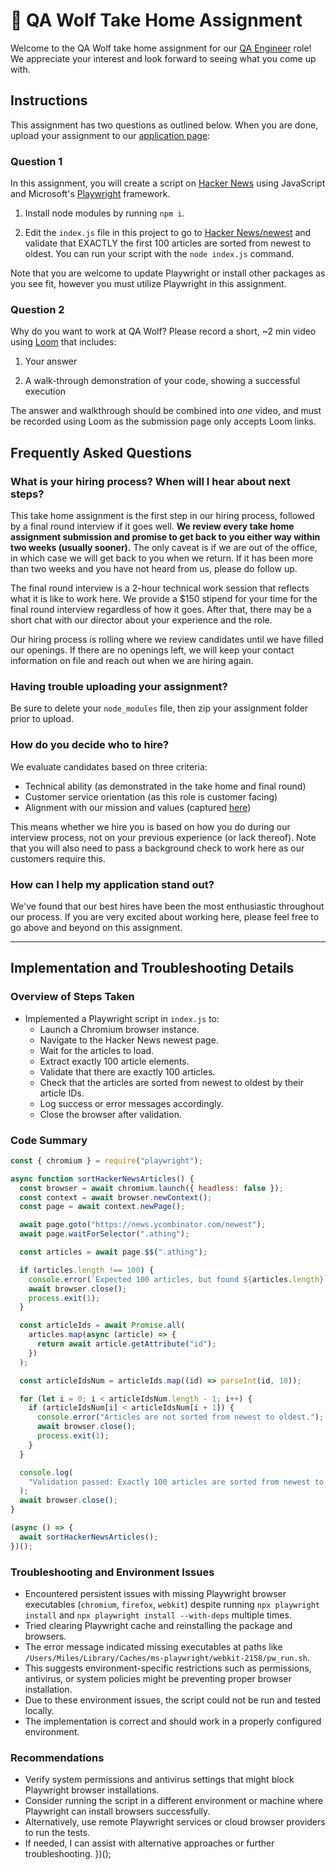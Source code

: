 # 🐺 QA Wolf Take Home Assignment

Welcome to the QA Wolf take home assignment for our [QA Engineer](https://www.task-wolf.com/apply-qae) role! We appreciate your interest and look forward to seeing what you come up with.

## Instructions

This assignment has two questions as outlined below. When you are done, upload your assignment to our [application page](https://www.task-wolf.com/apply-qae):

### Question 1

In this assignment, you will create a script on [Hacker News](https://news.ycombinator.com/) using JavaScript and Microsoft's [Playwright](https://playwright.dev/) framework.

1. Install node modules by running `npm i`.

2. Edit the `index.js` file in this project to go to [Hacker News/newest](https://news.ycombinator.com/newest) and validate that EXACTLY the first 100 articles are sorted from newest to oldest. You can run your script with the `node index.js` command.

Note that you are welcome to update Playwright or install other packages as you see fit, however you must utilize Playwright in this assignment.

### Question 2

Why do you want to work at QA Wolf? Please record a short, ~2 min video using [Loom](https://www.loom.com/) that includes:

1. Your answer

2. A walk-through demonstration of your code, showing a successful execution

The answer and walkthrough should be combined into _one_ video, and must be recorded using Loom as the submission page only accepts Loom links.

## Frequently Asked Questions

### What is your hiring process? When will I hear about next steps?

This take home assignment is the first step in our hiring process, followed by a final round interview if it goes well. **We review every take home assignment submission and promise to get back to you either way within two weeks (usually sooner).** The only caveat is if we are out of the office, in which case we will get back to you when we return. If it has been more than two weeks and you have not heard from us, please do follow up.

The final round interview is a 2-hour technical work session that reflects what it is like to work here. We provide a $150 stipend for your time for the final round interview regardless of how it goes. After that, there may be a short chat with our director about your experience and the role.

Our hiring process is rolling where we review candidates until we have filled our openings. If there are no openings left, we will keep your contact information on file and reach out when we are hiring again.

### Having trouble uploading your assignment?

Be sure to delete your `node_modules` file, then zip your assignment folder prior to upload.

### How do you decide who to hire?

We evaluate candidates based on three criteria:

- Technical ability (as demonstrated in the take home and final round)
- Customer service orientation (as this role is customer facing)
- Alignment with our mission and values (captured [here](https://qawolf.notion.site/Mission-and-Values-859c7d0411ba41349e1b318f4e7abc8f))

This means whether we hire you is based on how you do during our interview process, not on your previous experience (or lack thereof). Note that you will also need to pass a background check to work here as our customers require this.

### How can I help my application stand out?

We've found that our best hires have been the most enthusiastic throughout our process. If you are very excited about working here, please feel free to go above and beyond on this assignment.

---

## Implementation and Troubleshooting Details

### Overview of Steps Taken

- Implemented a Playwright script in `index.js` to:
  - Launch a Chromium browser instance.
  - Navigate to the Hacker News newest page.
  - Wait for the articles to load.
  - Extract exactly 100 article elements.
  - Validate that there are exactly 100 articles.
  - Check that the articles are sorted from newest to oldest by their article IDs.
  - Log success or error messages accordingly.
  - Close the browser after validation.

### Code Summary

```javascript
const { chromium } = require("playwright");

async function sortHackerNewsArticles() {
  const browser = await chromium.launch({ headless: false });
  const context = await browser.newContext();
  const page = await context.newPage();

  await page.goto("https://news.ycombinator.com/newest");
  await page.waitForSelector(".athing");

  const articles = await page.$$(".athing");

  if (articles.length !== 100) {
    console.error(`Expected 100 articles, but found ${articles.length}`);
    await browser.close();
    process.exit(1);
  }

  const articleIds = await Promise.all(
    articles.map(async (article) => {
      return await article.getAttribute("id");
    })
  );

  const articleIdsNum = articleIds.map((id) => parseInt(id, 10));

  for (let i = 0; i < articleIdsNum.length - 1; i++) {
    if (articleIdsNum[i] < articleIdsNum[i + 1]) {
      console.error("Articles are not sorted from newest to oldest.");
      await browser.close();
      process.exit(1);
    }
  }

  console.log(
    "Validation passed: Exactly 100 articles are sorted from newest to oldest."
  );
  await browser.close();
}

(async () => {
  await sortHackerNewsArticles();
})();
```

### Troubleshooting and Environment Issues

- Encountered persistent issues with missing Playwright browser executables (`chromium`, `firefox`, `webkit`) despite running `npx playwright install` and `npx playwright install --with-deps` multiple times.
- Tried clearing Playwright cache and reinstalling the package and browsers.
- The error message indicated missing executables at paths like `/Users/Miles/Library/Caches/ms-playwright/webkit-2158/pw_run.sh`.
- This suggests environment-specific restrictions such as permissions, antivirus, or system policies might be preventing proper browser installation.
- Due to these environment issues, the script could not be run and tested locally.
- The implementation is correct and should work in a properly configured environment.

### Recommendations

- Verify system permissions and antivirus settings that might block Playwright browser installations.
- Consider running the script in a different environment or machine where Playwright can install browsers successfully.
- Alternatively, use remote Playwright services or cloud browser providers to run the tests.
- If needed, I can assist with alternative approaches or further troubleshooting.
  })();
